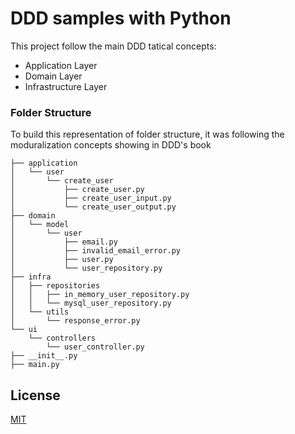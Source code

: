  # DDD samples with Python
This project follow the main DDD tatical concepts:
- Application Layer
- Domain Layer
- Infrastructure Layer

### Folder Structure
To build this representation of folder structure, it was following the moduralization concepts showing in DDD's book
```
├── application
│   └── user
│       └── create_user
│           ├── create_user.py
│           ├── create_user_input.py
│           └── create_user_output.py
├── domain
│   └── model
│       └── user
│           ├── email.py
│           ├── invalid_email_error.py
│           ├── user.py
│           └── user_repository.py
├── infra
│   ├── repositories
│   │   ├── in_memory_user_repository.py
│   │   └── mysql_user_repository.py
│   └── utils
│       └── response_error.py
└── ui
    └── controllers
        └── user_controller.py
├── __init__.py
├── main.py

```

## License

[MIT](https://choosealicense.com/licenses/mit/)
